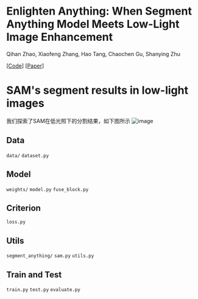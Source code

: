 # Enlighten Anything: When Segment Anything Model Meets Low-Light Image Enhancement 
Qihan Zhao, Xiaofeng Zhang, Hao Tang, Chaochen Gu, Shanying Zhu

[[Code](https://github.com/QihanZhao/enlighten-anything)]
[[Paper](https://arxiv.org/abs/2306.10286)]

# SAM's segment results in low-light images
我们探索了SAM在低光照下的分割结果，如下图所示
![image](https://github.com/zhangbaijin/enlighten-anything/blob/main/semantic.png)
## Data
`data/`
`dataset.py`

## Model
`weights/`
`model.py` 
`fuse_block.py`

## Criterion
`loss.py`

## Utils
`segment_anything/`
`sam.py`
`utils.py`

## Train and Test
`train.py`
`test.py`
`evaluate.py`
